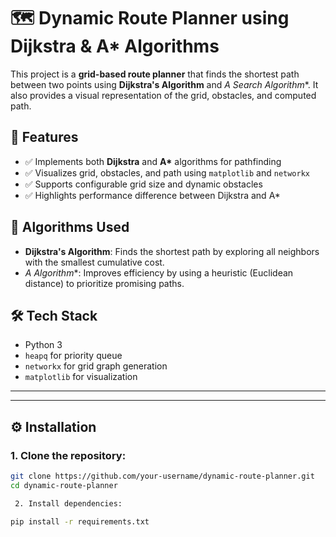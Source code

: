 # 🗺️ Dynamic Route Planner using Dijkstra & A* Algorithms

This project is a **grid-based route planner** that finds the shortest path between two points using **Dijkstra's Algorithm** and **A* Search Algorithm**. It also provides a visual representation of the grid, obstacles, and computed path.

## 🚀 Features

- ✅ Implements both **Dijkstra** and **A\*** algorithms for pathfinding
- ✅ Visualizes grid, obstacles, and path using `matplotlib` and `networkx`
- ✅ Supports configurable grid size and dynamic obstacles
- ✅ Highlights performance difference between Dijkstra and A\*


## 🧠 Algorithms Used

- **Dijkstra's Algorithm**: Finds the shortest path by exploring all neighbors with the smallest cumulative cost.
- **A* Algorithm**: Improves efficiency by using a heuristic (Euclidean distance) to prioritize promising paths.

## 🛠️ Tech Stack

- Python 3
- `heapq` for priority queue
- `networkx` for grid graph generation
- `matplotlib` for visualization


---


---

## ⚙️ Installation

### 1. Clone the repository:

```bash
git clone https://github.com/your-username/dynamic-route-planner.git
cd dynamic-route-planner

 2. Install dependencies:

pip install -r requirements.txt



